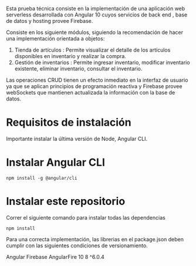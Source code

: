 
Esta prueba técnica consiste en la implementación de una aplicación web serverless desarrollada con Angular 10 cuyos servicios de back end , base de datos y hosting provee Firebase.

Consiste en los siguiente módulos, siguiendo la recomendación de hacer una implementación orientada a objetos:

1. Tienda de artículos : Permite visualizar el detalle de los artículos disponibles en inventario y realizar la compra.
2. Gestión de inventarios : Permite ingresar inventario, modificar inventario existente, eliminar inventario, consultar el inventario.

Las operaciones CRUD tienen un efecto inmediato en la interfaz de usuario ya que se aplican principios de programación reactiva y Firebase provee webSockets que mantienen actualizada la información con la base de datos.

# Requisitos de instalación

Importante instalar la última versión de Node, Angular CLI.

# Instalar Angular CLI

    npm install -g @angular/cli 

# Instalar este repositorio

Correr el siguiente comando para instalar todas las dependencias

    npm install 

Para una correcta implementación, las librerias en el package.json deben cumplir con las siguientes condiciones de versionamiento.

Angular	Firebase	AngularFire
10	       8	       ^6.0.4
